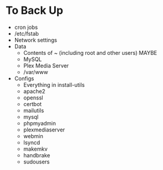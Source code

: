 # To Back Up
* cron jobs
* /etc/fstab
* Network settings
* Data
  * Contents of ~ (including root and other users) MAYBE
  * MySQL
  * Plex Media Server
  * /var/www
* Configs
  * Everything in install-utils
  * apache2
  * openssl
  * certbot
  * mailutils
  * mysql
  * phpmyadmin
  * plexmediaserver
  * webmin
  * lsyncd
  * makemkv
  * handbrake
  * sudousers